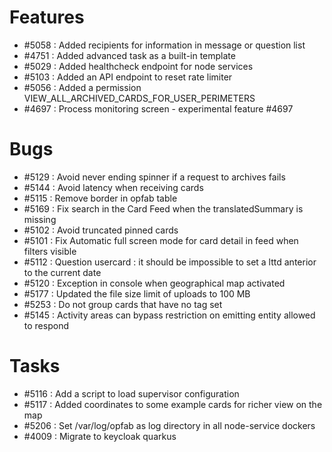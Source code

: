 
# Features

- #5058 : Added recipients for information in message or question list
- #4751 : Added advanced task as a built-in template
- #5029 : Added healthcheck endpoint for node services
- #5103 : Added an API endpoint to reset rate limiter
- #5056 : Added a permission VIEW_ALL_ARCHIVED_CARDS_FOR_USER_PERIMETERS
- #4697 : Process monitoring screen - experimental feature #4697


# Bugs

- #5129 : Avoid never ending spinner if a request to archives fails
- #5144 : Avoid latency when receiving cards
- #5115 : Remove border in opfab table
- #5169 : Fix search in the Card Feed when the translatedSummary is missing
- #5102 : Avoid truncated pinned cards
- #5101 : Fix Automatic full screen mode for card detail in feed when filters visible
- #5112 : Question usercard : it should be impossible to set a lttd anterior to the current date
- #5120 : Exception in console when geographical map activated
- #5177 : Updated the file size limit of uploads to 100 MB
- #5253 : Do not group cards that have no tag set
- #5145 : Activity areas can bypass restriction on emitting entity allowed to respond 


# Tasks

- #5116 : Add a script to load supervisor configuration
- #5117 : Added coordinates to some example cards for richer view on the map
- #5206 : Set /var/log/opfab as log directory in all node-service dockers
- #4009 : Migrate to keycloak quarkus
